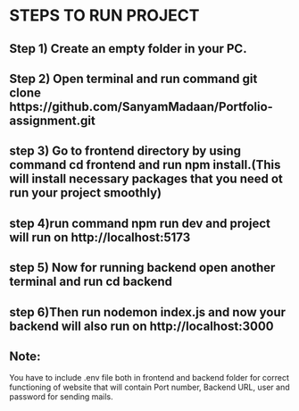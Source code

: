 <h1><bold>STEPS TO RUN PROJECT</h1></bold>
<h2>Step 1) Create an empty folder in your PC.</h2<br/>
<h2>Step 2) Open terminal and run command git clone https://github.com/SanyamMadaan/Portfolio-assignment.git</h2<br/>
<h2>step 3) Go to frontend directory by using command cd frontend and run npm install.(This will install necessary packages that you need ot run your project smoothly)</h2<br/>
<h2>step 4)run command npm run dev and project will run on http://localhost:5173</h2<br/>
<h2>step 5) Now for running backend open another terminal and run cd backend</h2<br/>
<h2>step 6)Then run nodemon index.js and now your backend will also run on http://localhost:3000</h2<br/>
<br/>
<h2><bold>Note:</bold></h2> You have to include .env file both in frontend and backend folder for correct functioning of website that will contain Port number, Backend URL, user and password for sending mails.
